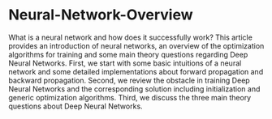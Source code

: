 # Neural-Network-Overview
What is a neural network and how does it successfully work?  This article provides an introduction of neural networks, an overview of the optimization algorithms for training and some main theory questions regarding Deep Neural Networks. First, we start with some basic intuitions of a neural network and some detailed implementations about forward propagation and backward propagation.  Second, we review the obstacle in training Deep Neural Networks and  the corresponding solution including initialization and generic optimization algorithms. Third, we discuss the three main theory questions about  Deep Neural Networks.
